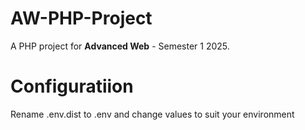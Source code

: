 # AW-PHP-Project
A PHP project for **Advanced Web** - Semester 1 2025.

# Configuratiion
Rename .env.dist to .env and change values to suit your environment